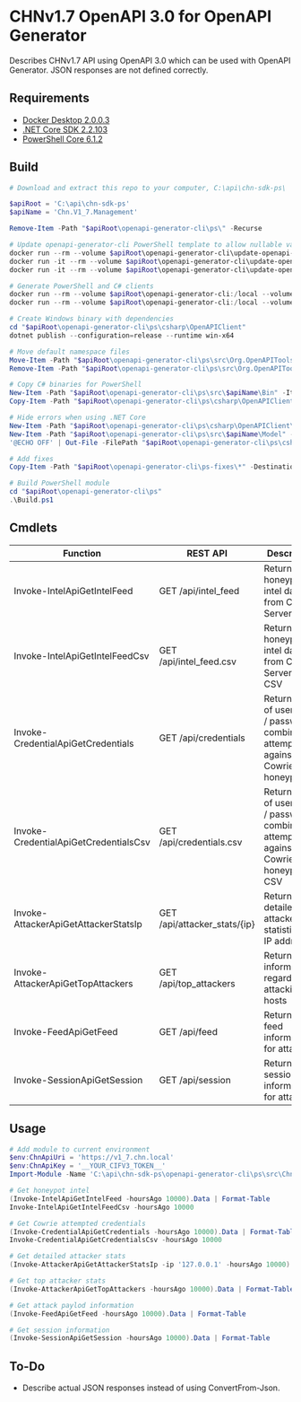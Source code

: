 # CHNv1.7 OpenAPI 3.0 for OpenAPI Generator
Describes CHNv1.7 API using OpenAPI 3.0 which can be used with OpenAPI Generator. JSON responses are not defined correctly.

## Requirements
- [Docker Desktop 2.0.0.3](https://www.docker.com/products/docker-desktop)
- [.NET Core SDK 2.2.103](https://dotnet.microsoft.com/download)
- [PowerShell Core 6.1.2](https://github.com/PowerShell/PowerShell)

## Build
```powershell
# Download and extract this repo to your computer, C:\api\chn-sdk-ps\

$apiRoot = 'C:\api\chn-sdk-ps'
$apiName = 'Chn.V1_7.Management'

Remove-Item -Path "$apiRoot\openapi-generator-cli\ps\" -Recurse

# Update openapi-generator-cli PowerShell template to allow nullable variables
docker run --rm --volume $apiRoot\openapi-generator-cli\update-openapi-generator-cli:/mnt/tmp openapitools/openapi-generator-cli sh -c "cp /opt/openapi-generator/modules/openapi-generator-cli/target/*.jar /mnt/tmp/bin"
docker run -it --rm --volume $apiRoot\openapi-generator-cli\update-openapi-generator-cli:/mnt/tmp crazymax/7zip sh -c "cd /mnt/tmp && 7z u bin/openapi-generator-cli.jar powershell"
docker run -it --rm --volume $apiRoot\openapi-generator-cli\update-openapi-generator-cli:/mnt/tmp crazymax/7zip sh -c "cd /mnt/tmp && 7z u bin/openapi-generator-cli.jar csharp"

# Generate PowerShell and C# clients
docker run --rm --volume $apiRoot\openapi-generator-cli:/local --volume $apiRoot\openapi-generator-cli\update-openapi-generator-cli\bin\openapi-generator-cli.jar:/opt/openapi-generator/modules/openapi-generator-cli/target/openapi-generator-cli.jar openapitools/openapi-generator-cli generate --generator-name powershell --input-spec /local/chn.yaml --output /local/ps --additional-properties packageName=$apiName
docker run --rm --volume $apiRoot\openapi-generator-cli:/local --volume $apiRoot\openapi-generator-cli\update-openapi-generator-cli\bin\openapi-generator-cli.jar:/opt/openapi-generator/modules/openapi-generator-cli/target/openapi-generator-cli.jar openapitools/openapi-generator-cli generate --generator-name csharp --input-spec /local/chn.yaml --output /local/ps/csharp/OpenAPIClient --additional-properties packageName=$apiName,packageVersion=0.0.1,targetFramework=v5.0,netCoreProjectFile=true

# Create Windows binary with dependencies
cd "$apiRoot\openapi-generator-cli\ps\csharp\OpenAPIClient"
dotnet publish --configuration=release --runtime win-x64

# Move default namespace files
Move-Item -Path "$apiRoot\openapi-generator-cli\ps\src\Org.OpenAPITools\*" -Destination "$apiRoot\openapi-generator-cli\ps\src\$apiName" -Force
Remove-Item -Path "$apiRoot\openapi-generator-cli\ps\src\Org.OpenAPITools" -Recurse

# Copy C# binaries for PowerShell
New-Item -Path "$apiRoot\openapi-generator-cli\ps\src\$apiName\Bin" -ItemType Directory -Force
Copy-Item -Path "$apiRoot\openapi-generator-cli\ps\csharp\OpenAPIClient\src\$apiName\bin\Release\netstandard1.3\win-x64\publish\*.dll" -Destination "$apiRoot\openapi-generator-cli\ps\src\$apiName\Bin\"

# Hide errors when using .NET Core
New-Item -Path "$apiRoot\openapi-generator-cli\ps\csharp\OpenAPIClient\bin" -ItemType Directory -Force
New-Item -Path "$apiRoot\openapi-generator-cli\ps\src\$apiName\Model" -ItemType Directory -Force
'@ECHO OFF' | Out-File -FilePath "$apiRoot\openapi-generator-cli\ps\csharp\OpenAPIClient\build.bat" -Encoding ascii

# Add fixes
Copy-Item -Path "$apiRoot\openapi-generator-cli\ps-fixes\*" -Destination "$apiRoot\openapi-generator-cli\ps\src\$apiName\" -Recurse -Force

# Build PowerShell module
cd "$apiRoot\openapi-generator-cli\ps"
.\Build.ps1
```

## Cmdlets
| Function                              | REST API                     | Description
|---------------------------------------|------------------------------|-------------
| Invoke-IntelApiGetIntelFeed           | GET /api/intel_feed          | Returns honeypot intel data from CHN Server
| Invoke-IntelApiGetIntelFeedCsv        | GET /api/intel_feed.csv      | Returns honeypot intel data from CHN Server as CSV
| Invoke-CredentialApiGetCredentials    | GET /api/credentials         | Returns a list of username / password combinations attempted against Cowrie honeypots
| Invoke-CredentialApiGetCredentialsCsv | GET /api/credentials.csv     | Returns a list of username / password combinations attempted against Cowrie honeypots as CSV
| Invoke-AttackerApiGetAttackerStatsIp  | GET /api/attacker_stats/{ip} | Returns detailed attacker statistics by IP address
| Invoke-AttackerApiGetTopAttackers     | GET /api/top_attackers       | Returns information regarding top attacking hosts
| Invoke-FeedApiGetFeed                 | GET /api/feed                | Returns full feed information for attacks.
| Invoke-SessionApiGetSession           | GET /api/session             | Returns full session information for attacks.

## Usage
```powershell
# Add module to current environment
$env:ChnApiUri = 'https://v1_7.chn.local'
$env:ChnApiKey = '__YOUR_CIFV3_TOKEN__'
Import-Module -Name 'C:\api\chn-sdk-ps\openapi-generator-cli\ps\src\Chn.V1_7.Management'

# Get honeypot intel
(Invoke-IntelApiGetIntelFeed -hoursAgo 10000).Data | Format-Table
Invoke-IntelApiGetIntelFeedCsv -hoursAgo 10000

# Get Cowrie attempted credentials
(Invoke-CredentialApiGetCredentials -hoursAgo 10000).Data | Format-Table
Invoke-CredentialApiGetCredentialsCsv -hoursAgo 10000

# Get detailed attacker stats
(Invoke-AttackerApiGetAttackerStatsIp -ip '127.0.0.1' -hoursAgo 10000).Data | Format-Table

# Get top attacker stats
(Invoke-AttackerApiGetTopAttackers -hoursAgo 10000).Data | Format-Table

# Get attack paylod information
(Invoke-FeedApiGetFeed -hoursAgo 10000).Data | Format-Table

# Get session information
(Invoke-SessionApiGetSession -hoursAgo 10000).Data | Format-Table
```

## To-Do
- Describe actual JSON responses instead of using ConvertFrom-Json.
